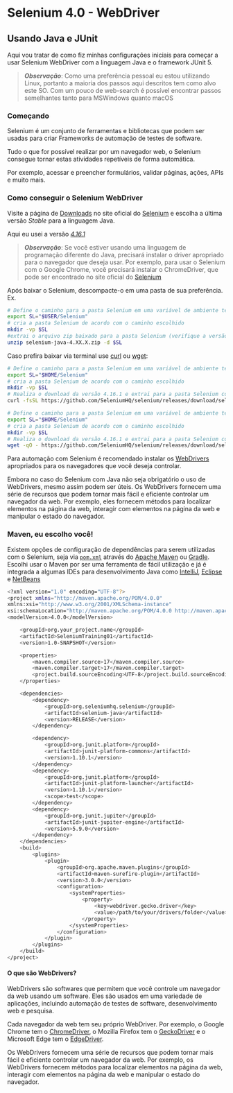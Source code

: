 # Selenium 4.0 - WebDriver

## Usando Java e JUnit

Aqui vou tratar de como fiz minhas configurações iniciais para começar a usar Selenium WebDriver com a linguagem Java e o framework JUnit 5.

> _**Observação**_: Como uma preferência pessoal eu estou utilizando Linux, portanto a maioria dos passos aqui descritos tem como alvo este SO.
> Com um pouco de web-search é possível encontrar passos semelhantes tanto para MSWindows quanto macOS

### Começando

Selenium é um conjunto de ferramentas e bibliotecas que podem ser usadas para criar Frameworks de automação de testes de
software. 

Tudo o que for possível realizar por um navegador web, o Selenium consegue tornar estas atividades
repetíveis de forma automática.

Por exemplo, acessar e preencher formulários, validar páginas, ações, APIs e muito mais.

### Como conseguir o Selenium WebDriver

Visite a página de [Downloads](https://www.selenium.dev/downloads) no site oficial do [Selenium](https://www.selenium.dev/) e escolha a última versão _Stable_ para a linguagem Java.

Aqui eu usei a versão [*4.16.1*](https://github.com/SeleniumHQ/selenium/releases/download/selenium-4.16.0/selenium-java-4.16.1.zip)

> ***Observação***: Se você estiver usando uma linguagem de programação diferente do Java, precisará instalar o driver apropriado para o navegador que deseja usar. Por exemplo, para usar o Selenium com o Google Chrome, você precisará instalar o ChromeDriver, que pode ser encontrado no site oficial do [Selenium](https://www.selenium.dev/)

Após baixar o Selenium, descompacte-o em uma pasta de sua preferência.
Ex.

```bash
# Define o caminho para a pasta Selenium em uma variável de ambiente temporária
export SL="$USER/Selenium"  
# cria a pasta Selenium de acordo com o caminho escolhido
mkdir -vp $SL  
#extrai o arquivo zip baixado para a pasta Selenium (verifique a versão baixada)
unzip selenium-java-4.XX.X.zip -d $SL
```

Caso prefira baixar via terminal use [curl](https://man.cx/curl) ou [wget](https://man.cx/wget):

```bash
# Define o caminho para a pasta Selenium em uma variável de ambiente temporária
export SL="$HOME/Selenium"  
# cria a pasta Selenium de acordo com o caminho escolhido
mkdir -vp $SL  
# Realiza o download da versão 4.16.1 e extrai para a pasta Selenium com curl
curl -fsSL https://github.com/SeleniumHQ/selenium/releases/download/selenium-4.16.0/selenium-java-4.16.1.zip -o temp.zip && unzip -d $SL temp.zip && rm temp.zip
```

```bash
# Define o caminho para a pasta Selenium em uma variável de ambiente temporária
export SL="$HOME/Selenium"  
# cria a pasta Selenium de acordo com o caminho escolhido
mkdir -vp $SL  
# Realiza o download da versão 4.16.1 e extrai para a pasta Selenium com wget
wget -qO - https://github.com/SeleniumHQ/selenium/releases/download/selenium-4.16.0/selenium-java-4.16.1.zip > temp.zip && unzip -d $SL temp.zip && rm temp.zip
```

Para automação com Selenium é recomendado instalar os [WebDrivers](#o-que-são-webdrivers) apropriados para os navegadores que você deseja controlar.

Embora no caso do Selenium com Java não seja obrigatório o uso de WebDrivers, mesmo assim podem ser úteis. Os WebDrivers fornecem uma série de recursos que podem tornar mais fácil e eficiente controlar um navegador da web. Por exemplo, eles fornecem métodos para localizar elementos na página da web, interagir com elementos na página da web e manipular o estado do navegador.

### Maven, eu escolho você!

Existem opções de configuração de dependências para serem utilizadas com o Selenium, seja via [`pom.xml`](/pom.xml_template) através do [Apache Maven](https://maven.apache.org/) ou [Gradle](https://gradle.org/).
Escolhi usar o Maven por ser uma ferramenta de fácil utilização e já é integrada a algumas IDEs para desenvolvimento Java como [IntelliJ](https://download-cdn.jetbrains.com/idea/ideaIC-2023.3.1.tar.gz), [Eclipse](https://archive.eclipse.org/technology/epp/downloads/release/kepler/SR1/eclipse-java-kepler-SR1-linux-gtk-x86_64.tar.gz) e [NetBeans](https://dlcdn.apache.org/netbeans/netbeans/20/netbeans-20-bin.zip)

```bash
<?xml version="1.0" encoding="UTF-8"?>
<project xmlns="http://maven.apache.org/POM/4.0.0"
xmlns:xsi="http://www.w3.org/2001/XMLSchema-instance"
xsi:schemaLocation="http://maven.apache.org/POM/4.0.0 http://maven.apache.org/xsd/maven-4.0.0.xsd">
<modelVersion>4.0.0</modelVersion>

    <groupId>org.your_project.name</groupId>
    <artifactId>SeleniumTraining01</artifactId>
    <version>1.0-SNAPSHOT</version>

    <properties>
        <maven.compiler.source>17</maven.compiler.source>
        <maven.compiler.target>17</maven.compiler.target>
        <project.build.sourceEncoding>UTF-8</project.build.sourceEncoding>
    </properties>

    <dependencies>
        <dependency>
            <groupId>org.seleniumhq.selenium</groupId>
            <artifactId>selenium-java</artifactId>
            <version>RELEASE</version>
        </dependency>

        <dependency>
            <groupId>org.junit.platform</groupId>
            <artifactId>junit-platform-commons</artifactId>
            <version>1.10.1</version>
        </dependency>
        <dependency>
            <groupId>org.junit.platform</groupId>
            <artifactId>junit-platform-launcher</artifactId>
            <version>1.10.1</version>
            <scope>test</scope>
        </dependency>
        <dependency>
            <groupId>org.junit.jupiter</groupId>
            <artifactId>junit-jupiter-engine</artifactId>
            <version>5.9.0</version>
        </dependency>
    </dependencies>
    <build>
        <plugins>
            <plugin>
                <groupId>org.apache.maven.plugins</groupId>
                <artifactId>maven-surefire-plugin</artifactId>
                <version>3.0.0</version>
                <configuration>
                    <systemProperties>
                        <property>
                            <key>webdriver.gecko.driver</key>
                            <value>/path/to/your/drivers/folder</value>
                        </property>
                    </systemProperties>
                </configuration>
            </plugin>
        </plugins>
    </build>
</project>
```
#### O que são WebDrivers?

WebDrivers são softwares que permitem que você controle um navegador da web usando um software. Eles são usados em uma variedade de aplicações, incluindo automação de testes de software, desenvolvimento web e pesquisa.

Cada navegador da web tem seu próprio WebDriver. Por exemplo, o Google Chrome tem o [ChromeDriver](https://chromedriver.chromium.org/downloads), o Mozilla Firefox tem o [GeckoDriver](https://github.com/mozilla/geckodriver/releases) e o Microsoft Edge tem o [EdgeDriver](https://developer.microsoft.com/en-us/microsoft-edge/tools/webdriver/?ch=1&form=MA13LH).

Os WebDrivers fornecem uma série de recursos que podem tornar mais fácil e eficiente controlar um navegador da web. Por exemplo, os WebDrivers fornecem métodos para localizar elementos na página da web, interagir com elementos na página da web e manipular o estado do navegador.

